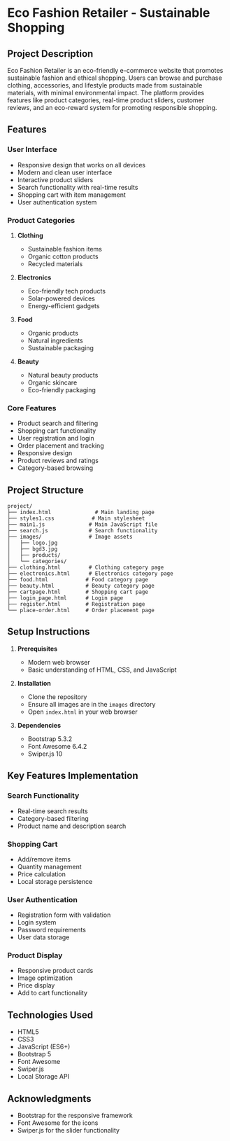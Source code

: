 # Eco Fashion Retailer - Sustainable Shopping

## Project Description
Eco Fashion Retailer is an eco-friendly e-commerce website that promotes sustainable fashion and ethical shopping. Users can browse and purchase clothing, accessories, and lifestyle products made from sustainable materials, with minimal environmental impact. The platform provides features like product categories, real-time product sliders, customer reviews, and an eco-reward system for promoting responsible shopping.

## Features

### User Interface
- Responsive design that works on all devices
- Modern and clean user interface
- Interactive product sliders
- Search functionality with real-time results
- Shopping cart with item management
- User authentication system

### Product Categories
1. **Clothing**
   - Sustainable fashion items
   - Organic cotton products
   - Recycled materials

2. **Electronics**
   - Eco-friendly tech products
   - Solar-powered devices
   - Energy-efficient gadgets

3. **Food**
   - Organic products
   - Natural ingredients
   - Sustainable packaging

4. **Beauty**
   - Natural beauty products
   - Organic skincare
   - Eco-friendly packaging

### Core Features
- Product search and filtering
- Shopping cart functionality
- User registration and login
- Order placement and tracking
- Responsive design
- Product reviews and ratings
- Category-based browsing

## Project Structure

```
project/
├── index.html              # Main landing page
├── styles1.css            # Main stylesheet
├── main1.js              # Main JavaScript file
├── search.js             # Search functionality
├── images/               # Image assets
│   ├── logo.jpg
│   ├── bgd3.jpg
│   ├── products/
│   └── categories/
├── clothing.html         # Clothing category page
├── electronics.html      # Electronics category page
├── food.html            # Food category page
├── beauty.html          # Beauty category page
├── cartpage.html        # Shopping cart page
├── login_page.html      # Login page
├── register.html        # Registration page
└── place-order.html     # Order placement page
```

## Setup Instructions

1. **Prerequisites**
   - Modern web browser
   - Basic understanding of HTML, CSS, and JavaScript

2. **Installation**
   - Clone the repository
   - Ensure all images are in the `images` directory
   - Open `index.html` in your web browser

3. **Dependencies**
   - Bootstrap 5.3.2
   - Font Awesome 6.4.2
   - Swiper.js 10

## Key Features Implementation

### Search Functionality
- Real-time search results
- Category-based filtering
- Product name and description search

### Shopping Cart
- Add/remove items
- Quantity management
- Price calculation
- Local storage persistence

### User Authentication
- Registration form with validation
- Login system
- Password requirements
- User data storage

### Product Display
- Responsive product cards
- Image optimization
- Price display
- Add to cart functionality

## Technologies Used

- HTML5
- CSS3
- JavaScript (ES6+)
- Bootstrap 5
- Font Awesome
- Swiper.js
- Local Storage API

## Acknowledgments

- Bootstrap for the responsive framework
- Font Awesome for the icons
- Swiper.js for the slider functionality 
